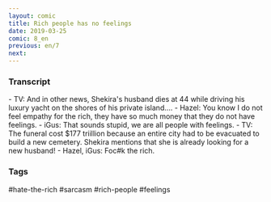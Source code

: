 ```yaml
---
layout: comic
title: Rich people has no feelings
date: 2019-03-25
comic: 8_en
previous: en/7
next:
---
```


<h3>Transcript</h3>
<p>
    - TV: And in other news, Shekira's husband dies at 44 while driving his luxury yacht on the shores of his private island....
    - Hazel: You know I do not feel empathy for the rich, they have so much money that they do not have feelings.
    - iGus: That sounds stupid, we are all people with feelings.
    - TV: The funeral cost $177 triillion because an entire city had to be evacuated to build a new cemetery. Shekira mentions that she is already looking for a new husband!
    - Hazel, iGus: Foc#k the rich.
</p>

<h3>Tags</h3>
<p>#hate-the-rich #sarcasm #rich-people #feelings</p>
